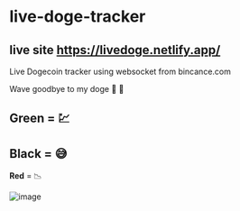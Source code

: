 # live-doge-tracker

## live site https://livedoge.netlify.app/

Live Dogecoin tracker using websocket from bincance.com 

Wave goodbye to my doge 👋 👋

Green = 💹 
---
Black = 😅
---
**Red**   = 📉

![image](https://user-images.githubusercontent.com/83312425/120173223-ba363980-c1fb-11eb-9784-9364aededd3e.png)
